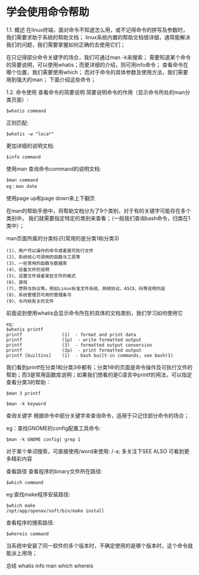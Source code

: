 # 学会使用命令帮助


1.1. 概述
在linux终端，面对命令不知道怎么用，或不记得命令的拼写及参数时，我们需要求助于系统的帮助文档； linux系统内置的帮助文档很详细，通常能解决我们的问题，我们需要掌握如何正确的去使用它们；

在只记得部分命令关键字的场合，我们可通过man -k来搜索；
需要知道某个命令的简要说明，可以使用whatis；而更详细的介绍，则可用info命令；
查看命令在哪个位置，我们需要使用which；
而对于命令的具体参数及使用方法，我们需要用到强大的man；
下面介绍这些命令；

1.2. 命令使用
查看命令的简要说明
简要说明命令的作用（显示命令所处的man分类页面）:
```
$whatis command
```
正则匹配:
```
$whatis -w "loca*"
```
更加详细的说明文档:
```
$info command
```
使用man
查询命令command的说明文档:
```
$man command
eg：man date
```

使用page up和page down来上下翻页

在man的帮助手册中，将帮助文档分为了9个类别，对于有的关键字可能存在多个类别中， 我们就需要指定特定的类别来查看；（一般我们查询bash命令，归类在1类中）；

man页面所属的分类标识(常用的是分类1和分类3)
```
(1)、用户可以操作的命令或者是可执行文件
(2)、系统核心可调用的函数与工具等
(3)、一些常用的函数与数据库
(4)、设备文件的说明
(5)、设置文件或者某些文件的格式
(6)、游戏
(7)、惯例与协议等。例如Linux标准文件系统、网络协议、ASCⅡ，码等说明内容
(8)、系统管理员可用的管理条令
(9)、与内核有关的文件
```
前面说到使用whatis会显示命令所在的具体的文档类别，我们学习如何使用它
```
eg:
$whatis printf
printf               (1)  - format and print data
printf               (1p)  - write formatted output
printf               (3)  - formatted output conversion
printf               (3p)  - print formatted output
printf [builtins]    (1)  - bash built-in commands, see bash(1)
```
我们看到printf在分类1和分类3中都有；分类1中的页面是命令操作及可执行文件的帮助；而3是常用函数库说明；如果我们想看的是C语言中printf的用法，可以指定查看分类3的帮助：
```
$man 3 printf

$man -k keyword
```
查询关键字 根据命令中部分关键字来查询命令，适用于只记住部分命令的场合；

eg：查找GNOME的config配置工具命令:
```
$man -k GNOME config| grep 1
```
对于某个单词搜索，可直接使用/word来使用: /-a; 多关注下SEE ALSO 可看到更多精彩内容

查看路径
查看程序的binary文件所在路径:
```
$which command
```
eg:查找make程序安装路径:
```
$which make
/opt/app/openav/soft/bin/make install
```
查看程序的搜索路径:
```
$whereis command
```
当系统中安装了同一软件的多个版本时，不确定使用的是哪个版本时，这个命令就能派上用场；

总结
whatis info man which whereis
